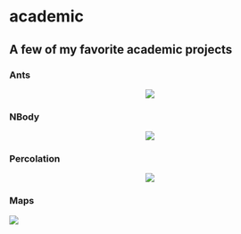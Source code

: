 # academic
## A few of my favorite academic projects

### Ants

<div align="center">
  <img src="https://github.com/ericdeansanchez/ants/blob/master/ants_project.gif">
</div>

### NBody

<div align="center">
  <img src="https://github.com/ericdeansanchez/nbody/blob/master/nbody_simulation.gif">
</div>

### Percolation

<div align="center">
  <img src="https://github.com/ericdeansanchez/percolation/blob/master/gif/percolation.gif">
</div>

### Maps
<div>
  <img src="https://github.com/ericdeansanchez/maps/blob/master/gif/maps.gif">
</div>
